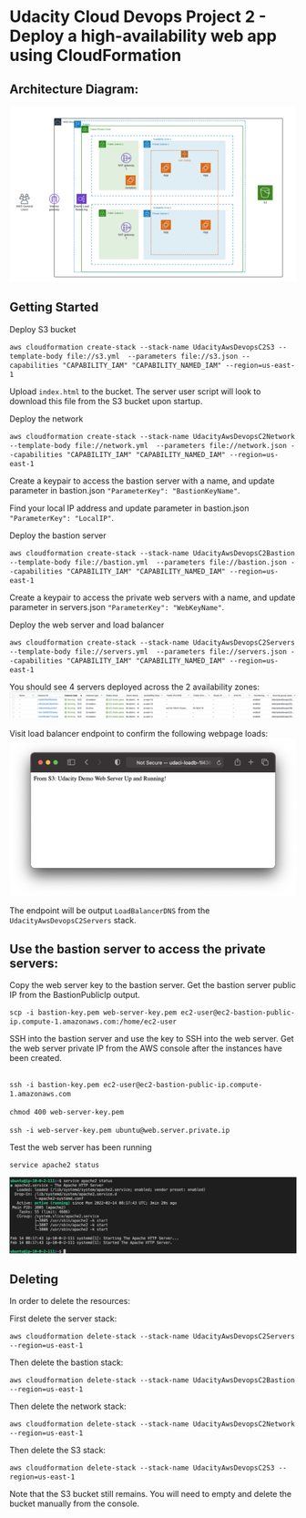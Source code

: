 # Udacity Cloud Devops Project 2 - Deploy a high-availability web app using CloudFormation

## Architecture Diagram:
![Diagram](../UdacityAWSDevopsC2.png)


## Getting Started
Deploy S3 bucket
```
aws cloudformation create-stack --stack-name UdacityAwsDevopsC2S3 --template-body file://s3.yml  --parameters file://s3.json --capabilities "CAPABILITY_IAM" "CAPABILITY_NAMED_IAM" --region=us-east-1
```
Upload `index.html` to the bucket. The server user script will look to download this file from the S3 bucket upon startup.

Deploy the network
```
aws cloudformation create-stack --stack-name UdacityAwsDevopsC2Network --template-body file://network.yml  --parameters file://network.json --capabilities "CAPABILITY_IAM" "CAPABILITY_NAMED_IAM" --region=us-east-1
```

Create a keypair to access the bastion server with a name, and update parameter in bastion.json `"ParameterKey": "BastionKeyName"`.

Find your local IP address and update parameter in bastion.json `"ParameterKey": "LocalIP"`.

Deploy the bastion server
```
aws cloudformation create-stack --stack-name UdacityAwsDevopsC2Bastion --template-body file://bastion.yml  --parameters file://bastion.json --capabilities "CAPABILITY_IAM" "CAPABILITY_NAMED_IAM" --region=us-east-1
```

Create a keypair to access the private web servers with a name, and update parameter in servers.json `"ParameterKey": "WebKeyName"`.

Deploy the web server and load balancer
```
aws cloudformation create-stack --stack-name UdacityAwsDevopsC2Servers --template-body file://servers.yml  --parameters file://servers.json --capabilities "CAPABILITY_IAM" "CAPABILITY_NAMED_IAM" --region=us-east-1
```

You should see 4 servers deployed across the 2 availability zones:
![Instances](../Ec2Instances.png)

Visit load balancer endpoint to confirm the following webpage loads:
![Webpage](../ExpectedWebpage.png)


The endpoint will be output `LoadBalancerDNS` from the `UdacityAwsDevopsC2Servers` stack.

## Use the bastion server to access the private servers:

Copy the web server key to the bastion server. Get the bastion server public IP from the BastionPublicIp output.
```
scp -i bastion-key.pem web-server-key.pem ec2-user@ec2-bastion-public-ip.compute-1.amazonaws.com:/home/ec2-user
```
SSH into the bastion server and use the key to SSH into the web server. Get the web server private IP from the AWS console after the instances have been created.
```

ssh -i bastion-key.pem ec2-user@ec2-bastion-public-ip.compute-1.amazonaws.com

chmod 400 web-server-key.pem 

ssh -i web-server-key.pem ubuntu@web.server.private.ip
```
Test the web server has been running
```
service apache2 status 
```

![Ssh](../BastionSshWebserver.png)

## Deleting

In order to delete the resources:

First delete the server stack:
```
aws cloudformation delete-stack --stack-name UdacityAwsDevopsC2Servers --region=us-east-1
```

Then delete the bastion stack:
```
aws cloudformation delete-stack --stack-name UdacityAwsDevopsC2Bastion --region=us-east-1
```

Then delete the network stack:
```
aws cloudformation delete-stack --stack-name UdacityAwsDevopsC2Network --region=us-east-1
```

Then delete the S3 stack:
```
aws cloudformation delete-stack --stack-name UdacityAwsDevopsC2S3 --region=us-east-1
```
Note that the S3 bucket still remains. You will need to empty and delete the bucket manually from the console.

